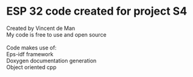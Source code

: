 # ESP 32 code created for project S4

Created by Vincent de Man<br>
My code is free to use and open source <br>
<br>
Code makes use of: <br>
Eps-idf framework <br>
Doxygen documentation generation <br>
Object oriented cpp <br>